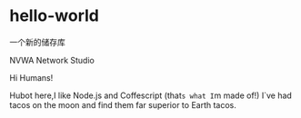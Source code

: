 # hello-world
一个新的储存库

NVWA Network Studio

Hi Humans! 

Hubot here,I like Node.js and Coffescript (that`s what I`m made of!)
I`ve had tacos on the moon and find them far superior to Earth tacos.
